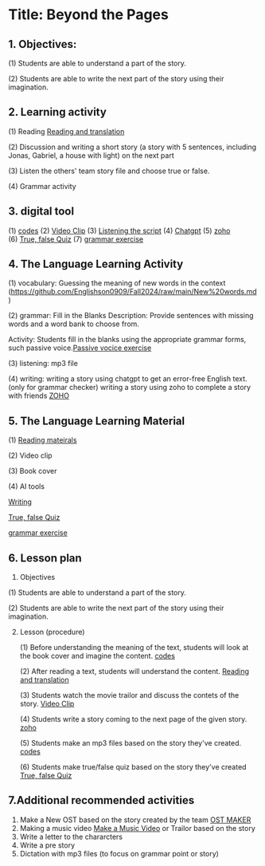  # Title: Beyond the Pages

## 1. Objectives: 
(1) Students are able to understand a part of the story.

(2) Students are able to write the next part of the story using their imagination.


## 2. Learning activity

 (1) Reading [Reading and translation](https://github.com/Englishson0909/Fall2024/blob/main/The%20Giver.md)
 
 (2) Discussion and writing a short story (a story with 5 sentences, including Jonas, Gabriel, a house with light) on the next part 
 
 (3) Listen the others' team story file and choose true or false.   
 
 (4) Grammar activity 

## 3. digital tool
(1) [codes](https://colab.research.google.com/drive/1XG31ZP5ebvyipdfx2af79mudRgjhxjq2#scrollTo=Usdw224ulviw)
(2) [Video Clip](https://www.youtube.com/watch?v=uxFJvlWqphM)
(3) [Listening the script](content/output.mp3)
(4) [Chatgpt](https://openai.com/index/gpt-4/)
(5) [zoho](https://writer.zoho.com/writer/documents)  
(6) [True, false Quiz](https://opexams.com/ko/ai-quiz-generator/)
(7) [grammar exercise](https://sapling.ai/utilities/active_to_passive)

## 4. The Language Learning Activity

(1) vocabulary: Guessing the meaning of new words in the context (https://github.com/Englishson0909/Fall2024/raw/main/New%20words.md)   

(2) grammar: Fill in the Blanks
Description: Provide sentences with missing words and a word bank to choose from.

Activity: Students fill in the blanks using the appropriate grammar forms, such passive voice.[Passive vocice exercise](https://sapling.ai/utilities/active_to_passive) 

(3) listening: mp3 file 

(4) writing: writing a story using chatgpt to get an error-free English text. (only for grammar checker) 
            writing a story using zoho to complete a story with friends [ZOHO](https://writer.zoho.com/writer/documents)  
            

## 5. The Language Learning Material

 (1) [Reading mateirals](https://github.com/Englishson0909/Fall2024/blob/main/The%20Giver.md)

 (2) Video clip 
 
 (3) Book cover 
 
 (4) AI tools
 
  [Writing](https://writer.zoho.com/writer/documents)  
 
  [True, false Quiz](https://opexams.com/ko/ai-quiz-generator/)
  
  [grammar exercise](https://sapling.ai/utilities/active_to_passive)

## 6. Lesson plan

1) Objectives

 (1) Students are able to understand a part of the story.
 
 (2) Students are able to write the next part of the story using their imagination.


2) Lesson (procedure)

   (1) Before understanding the meaning of the text, students will look at the book cover and imagine the content. [codes](https://colab.research.google.com/drive/1XG31ZP5ebvyipdfx2af79mudRgjhxjq2#scrollTo=Usdw224ulviw) 

   (2) After reading a text, students will understand the content. [Reading and translation](https://github.com/Englishson0909/Fall2024/blob/main/The%20Giver.md)

   (3) Students watch the movie trailor and discuss the contets of the story. [Video Clip](https://www.youtube.com/watch?v=uxFJvlWqphM) 

   (4) Students write a story coming to the next page of the given story.  [zoho](https://writer.zoho.com/writer/documents)  

   (5) Students make an mp3 files based on the story they've created. [codes](https://colab.research.google.com/drive/1XG31ZP5ebvyipdfx2af79mudRgjhxjq2#scrollTo=Usdw224ulviw)

   (6) Students make true/false quiz based on the story they've created  [True, false Quiz](https://opexams.com/ko/ai-quiz-generator/)

   

## 7.Additional recommended activities

1) Make a New OST based on the story created by the team [OST MAKER](https://makebestmusic.com/text-to-music)
2) Making a music video [Make a Music Video](https://app.pictory.ai/storyboard/scripttovideo) or Trailor based on the story
3) Write a letter to the chararcters
4) Write a pre story
5) Dictation with mp3 files (to focus on grammar point or story) 
